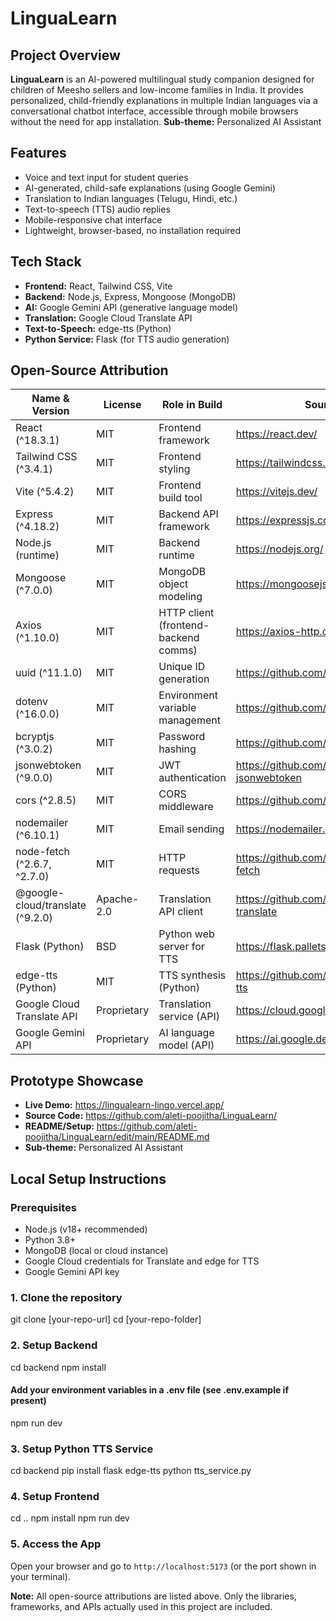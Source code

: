 # LinguaLearn

## Project Overview

**LinguaLearn** is an AI-powered multilingual study companion designed for children of Meesho sellers and low-income families in India. It provides personalized, child-friendly explanations in multiple Indian languages via a conversational chatbot interface, accessible through mobile browsers without the need for app installation.
**Sub-theme:** Personalized AI Assistant

## Features
- Voice and text input for student queries
- AI-generated, child-safe explanations (using Google Gemini)
- Translation to Indian languages (Telugu, Hindi, etc.)
- Text-to-speech (TTS) audio replies
- Mobile-responsive chat interface
- Lightweight, browser-based, no installation required

## Tech Stack
- **Frontend:** React, Tailwind CSS, Vite
- **Backend:** Node.js, Express, Mongoose (MongoDB)
- **AI:** Google Gemini API (generative language model)
- **Translation:** Google Cloud Translate API
- **Text-to-Speech:** edge-tts (Python)
- **Python Service:** Flask (for TTS audio generation)


## Open-Source Attribution
| Name & Version                   | License     | Role in Build                        | Source Link                                         |
|----------------------------------|-------------|--------------------------------------|-----------------------------------------------------|
| React (^18.3.1)                  | MIT         | Frontend framework                   | https://react.dev/                                  |
| Tailwind CSS (^3.4.1)            | MIT         | Frontend styling                     | https://tailwindcss.com/                            |
| Vite (^5.4.2)                    | MIT         | Frontend build tool                  | https://vitejs.dev/                                 |
| Express (^4.18.2)                | MIT         | Backend API framework                | https://expressjs.com/                              |
| Node.js (runtime)                | MIT         | Backend runtime                      | https://nodejs.org/                                 |
| Mongoose (^7.0.0)                | MIT         | MongoDB object modeling              | https://mongoosejs.com/                             |
| Axios (^1.10.0)                  | MIT         | HTTP client (frontend-backend comms) | https://axios-http.com/                             |
| uuid (^11.1.0)                   | MIT         | Unique ID generation                 | https://github.com/uuidjs/uuid                      |
| dotenv (^16.0.0)                 | MIT         | Environment variable management      | https://github.com/motdotla/dotenv                  |
| bcryptjs (^3.0.2)                | MIT         | Password hashing                     | https://github.com/dcodeIO/bcrypt.js                |
| jsonwebtoken (^9.0.0)            | MIT         | JWT authentication                   | https://github.com/auth0/node-jsonwebtoken          |
| cors (^2.8.5)                    | MIT         | CORS middleware                      | https://github.com/expressjs/cors                   |
| nodemailer (^6.10.1)             | MIT         | Email sending                        | https://nodemailer.com/                             |
| node-fetch (^2.6.7, ^2.7.0)      | MIT         | HTTP requests                        | https://github.com/node-fetch/node-fetch            |
| @google-cloud/translate (^9.2.0) | Apache-2.0  | Translation API client               | https://github.com/googleapis/nodejs-translate      |
| Flask (Python)                   | BSD         | Python web server for TTS            | https://flask.palletsprojects.com/                  |
| edge-tts (Python)                | MIT         | TTS synthesis (Python)               | https://github.com/ranyelhousieny/edge-tts          |
| Google Cloud Translate API       | Proprietary | Translation service (API)            | https://cloud.google.com/translate                  |
| Google Gemini API                | Proprietary | AI language model (API)	            | https://ai.google.dev/gemini-api/docs               | 


## Prototype Showcase
- **Live Demo:** https://lingualearn-lingo.vercel.app/
- **Source Code:** https://github.com/aleti-poojitha/LinguaLearn/
- **README/Setup:** https://github.com/aleti-poojitha/LinguaLearn/edit/main/README.md
- **Sub-theme:** Personalized AI Assistant


## Local Setup Instructions
### Prerequisites
- Node.js (v18+ recommended)
- Python 3.8+
- MongoDB (local or cloud instance)
- Google Cloud credentials for Translate and edge for TTS
- Google Gemini API key

### 1. Clone the repository
git clone [your-repo-url]
cd [your-repo-folder]

### 2. Setup Backend
cd backend
npm install
#### Add your environment variables in a .env file (see .env.example if present)
npm run dev

### 3. Setup Python TTS Service
cd backend
pip install flask edge-tts
python tts_service.py

### 4. Setup Frontend
cd ..
npm install
npm run dev

### 5. Access the App
Open your browser and go to `http://localhost:5173` (or the port shown in your terminal).

**Note:**
All open-source attributions are listed above.
Only the libraries, frameworks, and APIs actually used in this project are included.
